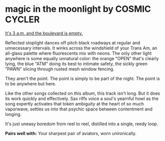# magic in the moonlight by COSMIC CYCLER

[It's 3 a.m. and the boulevard is empty.](https://cosmiccycler.bandcamp.com/track/magic-in-the-moonlight)

Reflected stoplight dances off pitch black roadways at regular and unnecessary intervals. It winks across the windshield of your Trans Am, an all-glass palette where fluorescents mix with neons. The only other light anywhere is some equally unnatural color: the orange "OPEN" that's clearly lying, the blue "ATM" doing its best to intimate safety, the sickly green "PAWN" slicing through rusted mesh window fencing.

They aren't the point. The point is simply to be part of the night. The point is to be anywhere but here.

Like the other songs collected on this album, this track isn't long. But it does its work quickly and effectively. Sax riffs voice a soul's yearnful howl as the song expertly activates that token ambiguity at the heart of so much vaporwave, settles us into that psychic space between contentment and longing.

It's just uneasy boredom from reel to reel, distilled into a single, reedy loop.

**Pairs well with:** Your sharpest pair of aviators, worn unironically.
